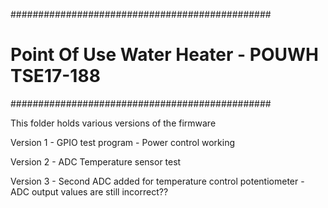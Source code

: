 ###############################################
# Point Of Use Water Heater - POUWH TSE17-188 #
###############################################

This folder holds various versions of the firmware

Version 1 	- GPIO test program
		- Power control working
		
Version 2	- ADC Temperature sensor test

Version 3	- Second ADC added for temperature control potentiometer 
		- ADC output values are still incorrect??
